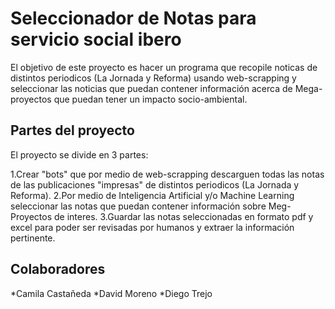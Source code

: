 # Seleccionador de Notas para servicio social ibero

El objetivo de este proyecto es hacer un programa que recopile noticas de distintos periodicos (La Jornada y Reforma) usando web-scrapping y
seleccionar las noticias que puedan contener información acerca de Mega-proyectos que puedan tener un impacto socio-ambiental.

## Partes del proyecto

El proyecto se divide en 3 partes:

  1.Crear "bots" que por medio de web-scrapping descarguen todas las notas de las publicaciones "impresas" de distintos periodicos (La Jornada y Reforma).
  2.Por medio de Inteligencia Artificial y/o Machine Learning seleccionar las notas que puedan contener información sobre Meg-Proyectos de interes.
  3.Guardar las notas seleccionadas en formato pdf y excel para poder ser revisadas por humanos y extraer la información pertinente.

## Colaboradores

*Camila Castañeda
*David Moreno
*Diego Trejo

